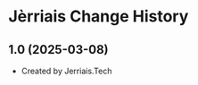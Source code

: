 Jèrriais Change History
====================

1.0 (2025-03-08)
----------------
* Created by Jerriais.Tech
